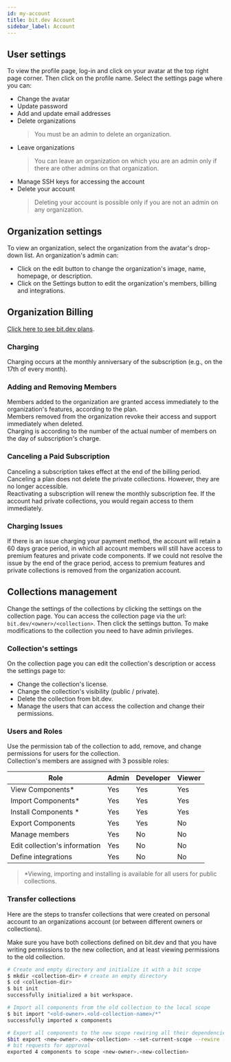 ```yaml
---
id: my-account
title: bit.dev Account
sidebar_label: Account
---
```


## User settings

To view the profile page, log-in and click on your avatar at the top right page corner. Then click on the profile name. Select the settings page where you can: 

- Change the avatar
- Update password
- Add and update email addresses
- Delete organizations
  > You must be an admin to delete an organization.
- Leave organizations
  > You can leave an organization on which you are an admin only if there are other admins on that organization.  
- Manage SSH keys for accessing the account
- Delete your account
  > Deleting your account is possible only if you are not an admin on any organization.

## Organization settings

To view an organization, select the organization from the avatar's drop-down list. An organization's admin can:  

- Click on the edit button to change the organization's image, name, homepage, or description.  
- Click on the Settings button to edit the organization's members, billing and integrations.  

## Organization Billing  

[Click here to see bit.dev plans](https://bit.dev/pricing).

### Charging

Charging occurs at the monthly anniversary of the subscription (e.g., on the 17th of every month).  

### Adding and Removing Members

Members added to the organization are granted access immediately to the organization's features, according to the plan.  
Members removed from the organization revoke their access and support immediately when deleted.  
Charging is according to the number of the actual number of members on the day of subscription's charge.  

### Canceling a Paid Subscription

Canceling a subscription takes effect at the end of the billing period. Canceling a plan does not delete the private collections. However, they are no longer accessible.  
Reactivating a subscription will renew the monthly subscription fee. If the account had private collections, you would regain access to them immediately.

### Charging Issues

If there is an issue charging your payment method, the account will retain a 60 days grace period, in which all account members will still have access to premium features and private code components.
If we could not resolve the issue by the end of the grace period, access to premium features and private collections is removed from the organization account.

## Collections management

Change the settings of the collections by clicking the settings on the collection page. You can access the collection page via the url: `bit.dev/<owner>/<collection>`. Then click the settings button. To make modifications to the collection you need to have admin privileges.  

### Collection's settings

On the collection page you can edit the collection's description or access the settings page to:  

- Change the collection's license.
- Change the collection's visibility (public / private).
- Delete the collection from bit.dev.
- Manage the users that can access the collection and change their permissions.

### Users and Roles

Use the permission tab of the collection to add, remove, and change permissions for users for the collection.  
Collection's members are assigned with 3 possible roles:  

| Role | Admin | Developer | Viewer |
|---|---|---|---|
| View Components* | Yes | Yes | Yes |
| Import Components* | Yes | Yes | Yes |
| Install Components * | Yes| Yes | Yes |
| Export Components | Yes| Yes | No |
| Manage members | Yes | No | No |
| Edit collection's information | Yes | No | No |
| Define integrations | Yes | No | No |

> *Viewing, importing and installing is available for all users for public collections.  

### Transfer collections

Here are the steps to transfer collections that were created on personal account to an organizations account (or between different owners or collections).  

Make sure you have both collections defined on bit.dev and that you have writing permissions to the new collection, and at least viewing permissions to the old collection.  

```bash
# Create and empty directory and initialize it with a bit scope
$ mkdir <collection-dir> # create an empty directory
$ cd <collection-dir>
$ bit init
successfully initialized a bit workspace.

# Import all components from the old collection to the local scope
$ bit import "<old-owner>.<old-collection-name>/*"
successfully imported x components

# Export all components to the new scope rewiring all their dependencies to the new collection
$bit export <new-owner>.<new-collection> --set-current-scope --rewire --include-dependencies --all
# bit requests for approval
exported 4 components to scope <new-owner>.<new-collection>
```
